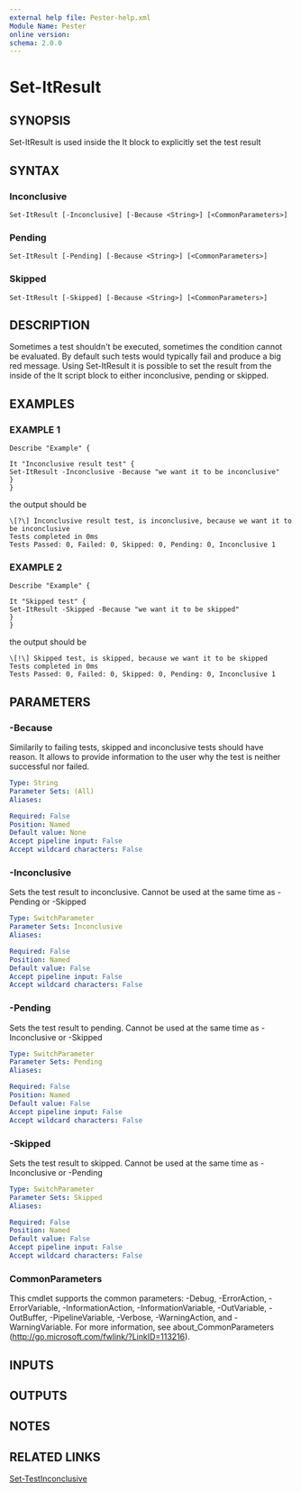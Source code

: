 ```yaml
---
external help file: Pester-help.xml
Module Name: Pester
online version:
schema: 2.0.0
---
```


# Set-ItResult

## SYNOPSIS

Set-ItResult is used inside the It block to explicitly set the test result

## SYNTAX

### Inconclusive
```
Set-ItResult [-Inconclusive] [-Because <String>] [<CommonParameters>]
```

### Pending
```
Set-ItResult [-Pending] [-Because <String>] [<CommonParameters>]
```

### Skipped
```
Set-ItResult [-Skipped] [-Because <String>] [<CommonParameters>]
```

## DESCRIPTION

Sometimes a test shouldn't be executed, sometimes the condition cannot be evaluated.
By default such tests would typically fail and produce a big red message.
Using Set-ItResult it is possible to set the result from the inside of the It script
block to either inconclusive, pending or skipped.

## EXAMPLES

### EXAMPLE 1

```
Describe "Example" {

It "Inconclusive result test" {
Set-ItResult -Inconclusive -Because "we want it to be inconclusive"
}
}
```


the output should be

```
\[?\] Inconclusive result test, is inconclusive, because we want it to be inconclusive
Tests completed in 0ms
Tests Passed: 0, Failed: 0, Skipped: 0, Pending: 0, Inconclusive 1
```

### EXAMPLE 2

```
Describe "Example" {

It "Skipped test" {
Set-ItResult -Skipped -Because "we want it to be skipped"
}
}
```

the output should be

```
\[!\] Skipped test, is skipped, because we want it to be skipped
Tests completed in 0ms
Tests Passed: 0, Failed: 0, Skipped: 0, Pending: 0, Inconclusive 1
```

## PARAMETERS

### -Because

Similarily to failing tests, skipped and inconclusive tests should have reason.
It allows
to provide information to the user why the test is neither successful nor failed.

```yaml
Type: String
Parameter Sets: (All)
Aliases:

Required: False
Position: Named
Default value: None
Accept pipeline input: False
Accept wildcard characters: False
```

### -Inconclusive

Sets the test result to inconclusive.
Cannot be used at the same time as -Pending or -Skipped

```yaml
Type: SwitchParameter
Parameter Sets: Inconclusive
Aliases:

Required: False
Position: Named
Default value: False
Accept pipeline input: False
Accept wildcard characters: False
```

### -Pending

Sets the test result to pending.
Cannot be used at the same time as -Inconclusive or -Skipped

```yaml
Type: SwitchParameter
Parameter Sets: Pending
Aliases:

Required: False
Position: Named
Default value: False
Accept pipeline input: False
Accept wildcard characters: False
```

### -Skipped

Sets the test result to skipped.
Cannot be used at the same time as -Inconclusive or -Pending

```yaml
Type: SwitchParameter
Parameter Sets: Skipped
Aliases:

Required: False
Position: Named
Default value: False
Accept pipeline input: False
Accept wildcard characters: False
```

### CommonParameters
This cmdlet supports the common parameters: -Debug, -ErrorAction, -ErrorVariable, -InformationAction, -InformationVariable, -OutVariable, -OutBuffer, -PipelineVariable, -Verbose, -WarningAction, and -WarningVariable. For more information, see about_CommonParameters (http://go.microsoft.com/fwlink/?LinkID=113216).

## INPUTS

## OUTPUTS

## NOTES

## RELATED LINKS
[Set-TestInconclusive](Set-TestInconclusive.md)
